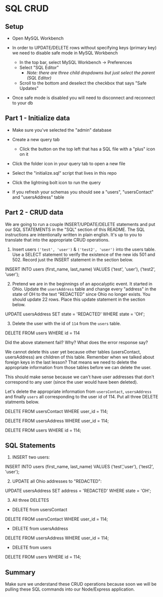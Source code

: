 # SQL CRUD

## Setup

* Open MySQL Workbench

* In order to UPDATE/DELETE rows without specifying keys (primary key) we need to disable safe mode in MySQL Workbench

  * In the top bar, select MySQL Workbench -> Preferences
  * Select "SQL Editor"
    * _Note: there are three child dropdowns but just select the parent (SQL Editor)_
  * Scroll to the bottom and deselect the checkbox that says "Safe Updates"

* Once safe mode is disabled you will need to disconnect and reconnect to your db

## Part 1 - Initialize data

* Make sure you've selected the "admin" database

* Create a new query tab
  * Click the button on the top left that has a SQL file with a "plus" icon on it

* Click the folder icon in your query tab to open a new file

* Select the "initialize.sql" script that lives in this repo

* Click the lightning bolt icon to run the query

* If you refresh your schemas you should see a "users", "usersContact" and "usersAddress" table

## Part 2 - CRUD data

We are going to run a couple INSERT/UPDATE/DELETE statements and put our SQL STATEMENTS in the "SQL" section of this README. The SQL instructions are intentionally written in plain english. It's up to you to translate that into the appropriate CRUD operations.

1. Insert users `('test', 'user')` & `('test2', 'user')` into the users table. Use a SELECT statement to verify the existence of the new ids 501 and 502. Record just the INSERT statement in the section below.

INSERT INTO
  users (first_name, last_name)
VALUES 
  ('test', 'user'),
  ('test2', 'user');

2. Pretend we are in the beginnings of an apocalyptic event. It started in Ohio. Update the `usersAddress` table and change every "address" in the state of OH to the text "REDACTED" since Ohio no longer exists. You should update 22 rows. Place this update statement in the section below. 

UPDATE
  usersAddress
SET 
  state = 'REDACTED'
WHERE 
  state = 'OH';

3. Delete the user with the id of `114` from the `users` table.

DELETE FROM
  users
WHERE
  id = 114

Did the above statement fail? Why? What does the error response say?

We cannot delete this user yet because other tables (usersContact, usersAddress) are children of this table. Remember when we talked about foreign keys in the last lesson? That means we need to delete the appropriate information from those tables before we can delete the user. 

This should make sense because we can't have user addresses that don't correspond to any user (since the user would have been deleted).

Let's delete the appropriate information from `usersContact`, `usersAddress` and finally `users` all corresponding to the user id of 114. Put all three DELETE statments below.

DELETE FROM
  usersContact
WHERE
  user_id = 114;


DELETE FROM
  usersAddress
WHERE
  user_id = 114;

DELETE FROM
  users
WHERE
  id = 114;


## SQL Statements

1. INSERT two users:

INSERT INTO users (first_name, last_name)
VALUES ('test','user'), ('test2', 'user');

2. UPDATE all Ohio addresses to "REDACTED":

UPDATE 
  usersAddress
SET
  address = 'REDACTED'
WHERE
  state = 'OH';

3. All three DELETES

* DELETE from usersContact

DELETE FROM
  usersContact
WHERE
  user_id = 114;


* DELETE from usersAddress

DELETE FROM
  usersAddress
WHERE
  user_id = 114;


* DELETE from users

DELETE FROM
  users
WHERE
  id = 114;


## Summary

Make sure we understand these CRUD operations because soon we will be pulling these SQL commands into our Node/Express application.

